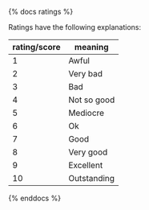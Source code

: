 {% docs ratings %}

Ratings have the following explanations:

| rating/score | meaning     |
|--------------|-------------|
| 1            | Awful       |
| 2            | Very bad    |
| 3            | Bad         |
| 4            | Not so good |
| 5            | Mediocre    |
| 6            | Ok          |
| 7            | Good        |
| 8            | Very good   |
| 9            | Excellent   |
| 10           | Outstanding |

{% enddocs %}